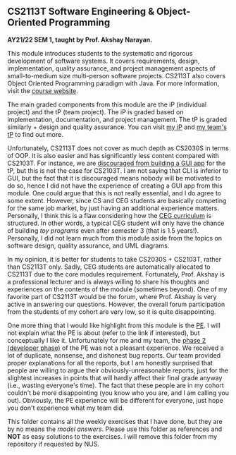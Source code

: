 ## CS2113T Software Engineering & Object-Oriented Programming

**AY21/22 SEM 1, taught by Prof. Akshay Narayan.**

This module introduces students to the systematic and rigorous development of software systems. It covers requirements, design, implementation, quality assurance, and project management aspects of small-to-medium size multi-person software projects. CS2113T also covers Object Oriented Programming paradigm with Java. For more information, visit the [course website](https://nus-cs2113-ay2122s1.github.io/website/).

The main graded components from this module are the iP (individual project) and the tP (team project). The iP is graded based on implementation, documentation, and project management. The tP is graded similarly + design and quality assurance. You can visit [my iP](https://github.com/richwill28/ip) and [my team's tP](https://github.com/AY2122S1-CS2113T-W11-3/tp) to find out more.

Unfortunately, CS2113T does not cover as much depth as CS2030S in terms of OOP. It is also easier and has significantly less content compared with CS2103T. For instance, we are [discouraged from building a GUI app](https://nus-cs2113-ay2122s1.github.io/website/admin/tp-constraints.html#recommendation-no-gui) for the tP, but this is not the case for CS2103T. I am not saying that CLI is inferior to GUI, but the fact that it is discouraged means nobody will be motivated to do so, hence I did not have the experience of creating a GUI app from this module. One could argue that this is not really essential, and I do agree to some extent. However, since CS and CEG students are basically competing for the same job market, by just having an additional experience matters. Personally, I think this is a flaw considering how the [CEG curriculum](https://ceg.nus.edu.sg/wp-content/uploads/sites/3/2020/06/AY2021_CEG1-Recommended-Schedule-Direct_18Jun20.pdf) is structured. In other words, a typical CEG student will only have the chance of building *toy programs* even after semester 3 (that is 1.5 years!). Personally, I did not learn much from this module aside from the topics on software design, quality assurance, and UML diagrams.

In my opinion, it is better for students to take CS2030S + CS2103T, rather than CS2113T only. Sadly, CEG students are automatically allocated to CS2113T due to the core modules requirement. Fortunately, Prof. Akshay is a professional lecturer and is always willing to share his thoughts and experiences on the contents of the module (sometimes beyond). One of my favorite part of CS2113T would be the forum, where Prof. Akshay is very active in answering our questions. However, the overall forum participation from the students of my cohort are very low, so it is quite disappointing.

One more thing that I would like highlight from this module is the [PE](https://nus-cs2113-ay2122s1.github.io/website/admin/tp-pe.html#tp-practical-exam). I will not explain what the PE is about (refer to the link if interested), but conceptually I like it. Unfortunately for me and my team, the [phase 2 (developer phase)](https://nus-cs2113-ay2122s1.github.io/website/admin/tp-pe.html#pe-phase-2-developer-response-2) of the PE was not a pleasant experience. We received a lot of duplicate, nonsense, and dishonest bug reports. Our team provided proper explanations for all the reports, but I am honestly surprised that people are willing to argue their obviously-unreasonable reports, just for the slightest increases in points that will hardly affect their final grade anyway (i.e., wasting everyone's time). The fact that these people are in my cohort couldn't be more disappointing (you know who you are, and I am calling you out). Obviously, the PE experience will be different for everyone, just hope you don't experience what my team did.

This folder contains all the weekly exercises that I have done, but they are by no means the *model answers*. Please use this folder as references and **NOT** as easy solutions to the exercises. I will remove this folder from my repository if requested by NUS.
